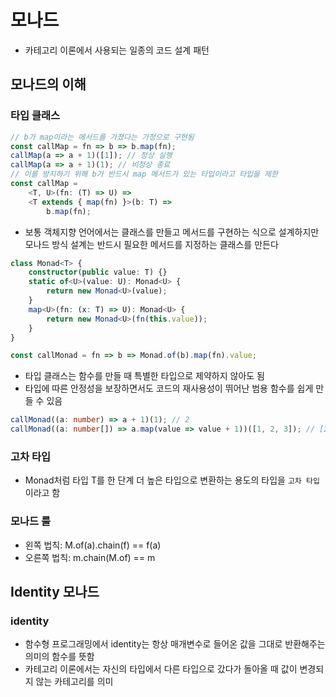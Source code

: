 # 모나드

-   카테고리 이론에서 사용되는 일종의 코드 설계 패턴

## 모나드의 이해

### 타입 클래스

```ts
// b가 map이라는 메서드를 가졌다는 가정으로 구현됨
const callMap = fn => b => b.map(fn);
callMap(a => a + 1)([1]); // 정상 실행
callMap(a => a + 1)(1); // 비정상 종료
// 이를 방지하기 위해 b가 반드시 map 메서드가 있는 타입이라고 타입을 제한
const callMap =
    <T, U>(fn: (T) => U) =>
    <T extends { map(fn) }>(b: T) =>
        b.map(fn);
```

-   보통 객체지향 언어에서는 클래스를 만들고 메서드를 구현하는 식으로 설계하지만 모나드 방식 설계는 반드시 필요한 메서드를 지정하는 클래스를 만든다

```ts
class Monad<T> {
    constructor(public value: T) {}
    static of<U>(value: U): Monad<U> {
        return new Monad<U>(value);
    }
    map<U>(fn: (x: T) => U): Monad<U> {
        return new Monad<U>(fn(this.value));
    }
}

const callMonad = fn => b => Monad.of(b).map(fn).value;
```

-   타입 클래스는 함수를 만들 때 특별한 타입으로 제약하지 않아도 됨
-   타입에 따른 안정성을 보장하면서도 코드의 재사용성이 뛰어난 범용 함수를 쉽게 만들 수 있음

```ts
callMonad((a: number) => a + 1)(1); // 2
callMonad((a: number[]) => a.map(value => value + 1))([1, 2, 3]); // [2, 3, 4]
```

### 고차 타입

-   Monad<T>처럼 타입 T를 한 단계 더 높은 타입으로 변환하는 용도의 타입을 `고차 타입`이라고 함

### 모나드 룰

-   왼쪽 법칙: M.of(a).chain(f) == f(a)
-   오른쪽 법칙: m.chain(M.of) == m

## Identity 모나드

### identity

-   함수형 프로그래밍에서 identity는 항상 매개변수로 들어온 값을 그대로 반환해주는 의미의 함수를 뜻함
-   카테고리 이론에서는 자신의 타입에서 다른 타입으로 갔다가 돌아올 때 값이 변경되지 않는 카테고리를 의미
